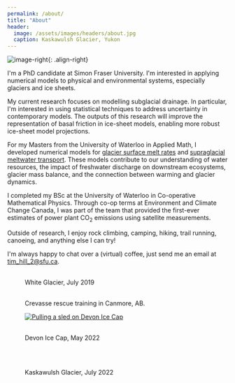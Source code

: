 ```yaml
---
permalink: /about/
title: "About"
header:
  image: /assets/images/headers/about.jpg
  caption: Kaskawulsh Glacier, Yukon
---
```


![image-right](/assets/images/headshot_400px.jpg){: .align-right}

I'm a PhD candidate at Simon Fraser University. I'm interested in applying numerical models to physical and environmental systems, especially glaciers and ice sheets.

My current research focuses on modelling subglacial drainage. In particular, I'm interested in using statistical techniques to address uncertainty in contemporary models. The outputs of this research will improve the representation of basal friction in ice-sheet models, enabling more robust ice-sheet model projections.

For my Masters from the University of Waterloo in Applied Math, I developed numerical models for [glacier surface melt rates](/projects/seb/) and [supraglacial meltwater transport](/projects/sads/). These models contribute to our understanding of water resources, the impact of freshwater discharge on downstream ecosystems, glacier mass balance, and the connection between warming and glacier dynamics.

I completed my BSc at the University of Waterloo in Co-operative Mathematical Physics. Through co-op terms at Environment and Climate Change Canada, I was part of the team that provided the first-ever estimates of power plant CO<sub>2</sub> emissions using satellite measurements.

Outside of research, I enjoy rock climbing, camping, hiking, trail running, canoeing, and anything else I can try!

I'm always happy to chat over a (virtual) coffee, just send me an email at [tim_hill_2@sfu.ca](mailto:tim_hill_2@sfu.ca).


<figure class="third">
	<a href="/assets/images/gallery/gallery_01.jpg" rel="White Glacier"><img src="/assets/images/gallery/gallery_001.jpg" alt="" /></a>
        <a href="/assets/images/gallery/gallery_02.jpg" rel="White Glacier"><img src="/assets/images/gallery/gallery_002.jpg" alt="" /></a>
        <a href="/assets/images/gallery/gallery_03.jpg" rel="White Glacier"><img src="/assets/images/gallery/gallery_003.jpg" alt="" /></a>
	<figcaption>White Glacier, July 2019</figcaption>
</figure>

<figure class="half">
        <a href="/assets/images/gallery/gallery_004.jpg" rel="Three Sisters, Canmore"><img src="/assets/images/gallery/gallery_004.jpg" alt="" /></a>
        <a href="/assets/images/gallery/gallery_005.jpg" rel="Crevasse Rescue Training, Canmore"><img src="/assets/images/gallery/gallery_005.jpg" alt="" /></a>
	<figcaption>Crevasse rescue training in Canmore, AB.</figcaption>
</figure>

<figure>
  <a href="/assets/images/gallery/gallery_006.jpg" rel=""><img src="/assets/images/gallery/gallery_006.jpg" alt="Pulling a sled on Devon Ice Cap"/></a>
</figure>


<figure class="third">
        <a href="/assets/images/gallery/gallery_007.jpg" rel="Lake Louise"><img src="/assets/images/gallery/gallery_007.jpg" alt="" /></a>
        <a href="/assets/images/gallery/gallery_008.jpg" rel="Lake Huron"><img src="/assets/images/gallery/gallery_008.jpg" alt="" /></a>
        <a href="/assets/images/gallery/gallery_009.jpg" rel="Winter portrait"><img src="/assets/images/gallery/gallery_009.jpg" alt="" /></a>
	<figcaption>Devon Ice Cap, May 2022</figcaption>
</figure>

<figure class="half">
        <a href="/assets/images/gallery/gallery_010.jpg" rel="Kaskawulsh Glacier, Yukon"><img src="/assets/images/gallery/gallery_010.jpg" alt="" /></a>
        <a href="/assets/images/gallery/gallery_011.jpg" rel="Kaskawulsh Glacier, Yukon"><img src="/assets/images/gallery/gallery_011.jpg" alt="" /></a>
</figure>

<figure class="third">
        <a href="/assets/images/gallery/gallery_012.jpg" rel="Kaskawulsh Glacier, Yukon"><img src="/assets/images/gallery/gallery_012.jpg" alt="" /></a>
        <a href="/assets/images/gallery/gallery_013.jpg" rel="Kaskawulsh Glacier, Yukon"><img src="/assets/images/gallery/gallery_013.jpg" alt="" /></a>
        <a href="/assets/images/gallery/gallery_014.jpg" rel="Winter portrait"><img src="/assets/images/gallery/gallery_014.jpg" alt="" /></a>
        <figcaption>Kaskawulsh Glacier, July 2022</figcaption>
</figure>



